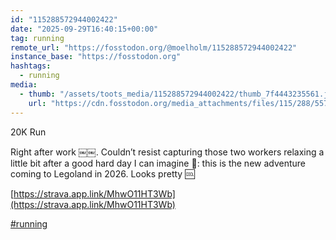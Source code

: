 ```yaml
---
id: "115288572944002422"
date: "2025-09-29T16:40:15+00:00"
tag: running
remote_url: "https://fosstodon.org/@moelholm/115288572944002422"
instance_base: "https://fosstodon.org"
hashtags:
  - running
media:
  - thumb: "/assets/toots_media/115288572944002422/thumb_7f4443235561.jpeg"
    url: "https://cdn.fosstodon.org/media_attachments/files/115/288/557/904/747/379/original/f5318bd05f053186.jpeg"
---
```

20K Run

Right after work ￼￼. Couldn’t resist capturing those two workers relaxing a little bit after a good hard day I can imagine 🤭: this is the new adventure coming to Legoland in 2026. Looks pretty 🆒 

[https://strava.app.link/MhwO11HT3Wb](https://strava.app.link/MhwO11HT3Wb)

[#running](https://fosstodon.org/tags/running)
